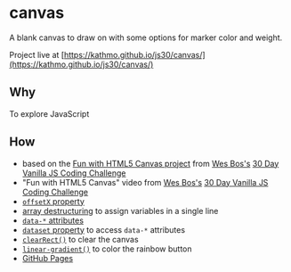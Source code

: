 # canvas
A blank canvas to draw on with some options for marker color and weight.

Project live at [https://kathmo.github.io/js30/canvas/](https://kathmo.github.io/js30/canvas/)

## Why
To explore JavaScript

## How
* based on the [Fun with HTML5 Canvas project](https://github.com/wesbos/JavaScript30/tree/master/08%20-%20Fun%20with%20HTML5%20Canvas) from [Wes Bos's](https://github.com/wesbos) [30 Day Vanilla JS Coding Challenge](https://javascript30.com/)
* "Fun with HTML5 Canvas" video from [Wes Bos's](https://github.com/wesbos) [30 Day Vanilla JS Coding Challenge](https://javascript30.com/)
* [```offsetX``` property](https://developer.mozilla.org/en-US/docs/Web/API/MouseEvent/offsetX)
* [array destructuring](https://developer.mozilla.org/en-US/docs/Web/JavaScript/Reference/Operators/Destructuring_assignment) to assign variables in a single line
* [```data-*``` attributes](https://developer.mozilla.org/en-US/docs/Learn/HTML/Howto/Use_data_attributes)
* [```dataset``` property](https://developer.mozilla.org/en-US/docs/Web/API/HTMLElement/dataset) to access ```data-*``` attributes
* [```clearRect()```](https://developer.mozilla.org/en-US/docs/Web/API/CanvasRenderingContext2D/clearRect) to clear the canvas
* [```linear-gradient()```](https://developer.mozilla.org/en-US/docs/Web/CSS/linear-gradient) to color the rainbow button
* [GitHub Pages](https://pages.github.com/)
